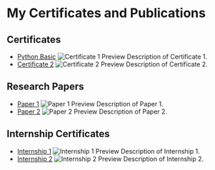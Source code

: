# My Certificates and Publications

## Certificates

- [Python Basic](image/1688928201188.png)
  ![Certificate 1 Preview](images/certificate1_thumbnail.png)
  Description of Certificate 1.
- [Certificate 2](certificate2.pdf)
  ![Certificate 2 Preview](images/certificate2_thumbnail.png)
  Description of Certificate 2.

## Research Papers

- [Paper 1](paper1.pdf)
  ![Paper 1 Preview](images/paper1_thumbnail.png)
  Description of Paper 1.
- [Paper 2](paper2.pdf)
  ![Paper 2 Preview](images/paper2_thumbnail.png)
  Description of Paper 2.

## Internship Certificates

- [Internship 1](internship1.pdf)
  ![Internship 1 Preview](images/internship1_thumbnail.png)
  Description of Internship 1.
- [Internship 2](internship2.pdf)
  ![Internship 2 Preview](images/internship2_thumbnail.png)
  Description of Internship 2.
